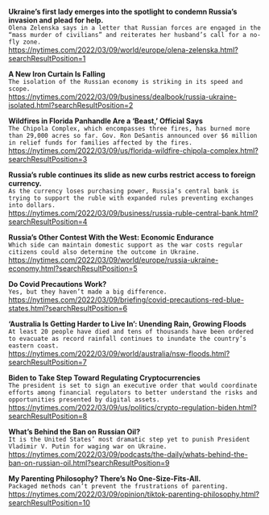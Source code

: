 **Ukraine’s first lady emerges into the spotlight to condemn Russia’s invasion and plead for help.**\
`Olena Zelenska says in a letter that Russian forces are engaged in the “mass murder of civilians” and reiterates her husband’s call for a no-fly zone.`\
https://nytimes.com/2022/03/09/world/europe/olena-zelenska.html?searchResultPosition=1

**A New Iron Curtain Is Falling**\
`The isolation of the Russian economy is striking in its speed and scope.`\
https://nytimes.com/2022/03/09/business/dealbook/russia-ukraine-isolated.html?searchResultPosition=2

**Wildfires in Florida Panhandle Are a ‘Beast,’ Official Says**\
`The Chipola Complex, which encompasses three fires, has burned more than 29,000 acres so far. Gov. Ron DeSantis announced over $6 million in relief funds for families affected by the fires.`\
https://nytimes.com/2022/03/09/us/florida-wildfire-chipola-complex.html?searchResultPosition=3

**Russia’s ruble continues its slide as new curbs restrict access to foreign currency.**\
`As the currency loses purchasing power, Russia’s central bank is trying to support the ruble with expanded rules preventing exchanges into dollars.`\
https://nytimes.com/2022/03/09/business/russia-ruble-central-bank.html?searchResultPosition=4

**Russia’s Other Contest With the West: Economic Endurance**\
`Which side can maintain domestic support as the war costs regular citizens could also determine the outcome in Ukraine.`\
https://nytimes.com/2022/03/09/world/europe/russia-ukraine-economy.html?searchResultPosition=5

**Do Covid Precautions Work?**\
`Yes, but they haven’t made a big difference.`\
https://nytimes.com/2022/03/09/briefing/covid-precautions-red-blue-states.html?searchResultPosition=6

**‘Australia Is Getting Harder to Live In’: Unending Rain, Growing Floods**\
`At least 20 people have died and tens of thousands have been ordered to evacuate as record rainfall continues to inundate the country’s eastern coast.`\
https://nytimes.com/2022/03/09/world/australia/nsw-floods.html?searchResultPosition=7

**Biden to Take Step Toward Regulating Cryptocurrencies**\
`The president is set to sign an executive order that would coordinate efforts among financial regulators to better understand the risks and opportunities presented by digital assets.`\
https://nytimes.com/2022/03/09/us/politics/crypto-regulation-biden.html?searchResultPosition=8

**What’s Behind the Ban on Russian Oil?**\
`It is the United States’ most dramatic step yet to punish President Vladimir V. Putin for waging war on Ukraine.`\
https://nytimes.com/2022/03/09/podcasts/the-daily/whats-behind-the-ban-on-russian-oil.html?searchResultPosition=9

**My Parenting Philosophy? There’s No One-Size-Fits-All.**\
`Packaged methods can’t prevent the frustrations of parenting.`\
https://nytimes.com/2022/03/09/opinion/tiktok-parenting-philosophy.html?searchResultPosition=10

